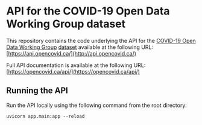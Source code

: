 # API for the COVID-19 Open Data Working Group dataset

This repository contains the code underlying the API for the [COVID-19 Open Data Working Group](https://opencovid.ca/) [dataset](https://github.com/ccodwg/Covid19Canada) available at the following URL: [https://api.opencovid.ca/](http://api.opencovid.ca/)

Full API documentation is available at the following URL: [https://opencovid.ca/api/](https://opencovid.ca/api/)

## Running the API

Run the API locally using the following command from the root directory:

```
uvicorn app.main:app --reload
```
